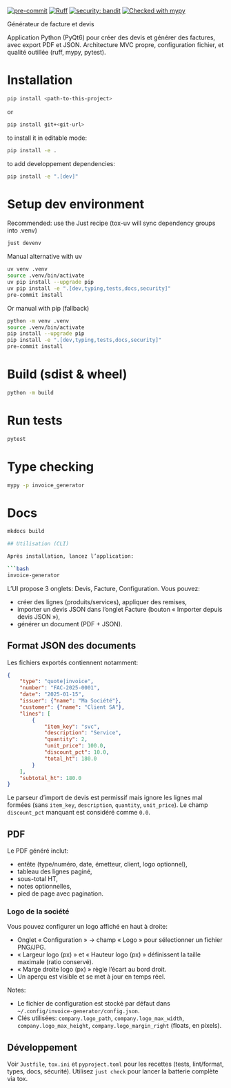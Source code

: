 [![pre-commit](https://img.shields.io/badge/pre--commit-enabled-brightgreen?logo=pre-commit)](https://github.com/pre-commit/pre-commit)
[![Ruff](https://img.shields.io/endpoint?url=https://raw.githubusercontent.com/astral-sh/ruff/main/assets/badge/v2.json)](https://github.com/astral-sh/ruff)
[![security: bandit](https://img.shields.io/badge/security-bandit-yellow.svg)](https://github.com/PyCQA/bandit)
[![Checked with mypy](https://www.mypy-lang.org/static/mypy_badge.svg)](https://mypy-lang.org/)

Générateur de facture et devis

Application Python (PyQt6) pour créer des devis et générer des factures, avec export PDF et JSON. Architecture MVC propre, configuration fichier, et qualité outillée (ruff, mypy, pytest).

# Installation

```bash
pip install <path-to-this-project>
```
or
```bash
pip install git+<git-url>
```

to install it in editable mode:
```bash
pip install -e .
```

to add developpement dependencies:
```bash
pip install -e ".[dev]"
```

# Setup dev environment

Recommended: use the Just recipe (tox-uv will sync dependency groups into .venv)

```bash
just devenv
```

Manual alternative with uv

```bash
uv venv .venv
source .venv/bin/activate
uv pip install --upgrade pip
uv pip install -e ".[dev,typing,tests,docs,security]"
pre-commit install
```

Or manual with pip (fallback)

```bash
python -m venv .venv
source .venv/bin/activate
pip install --upgrade pip
pip install -e ".[dev,typing,tests,docs,security]"
pre-commit install
```

# Build (sdist & wheel)

```bash
python -m build
```

# Run tests

```bash
pytest
```

# Type checking

```bash
mypy -p invoice_generator
```

# Docs

```bash
mkdocs build

## Utilisation (CLI)

Après installation, lancez l’application:

```bash
invoice-generator
```

L’UI propose 3 onglets: Devis, Facture, Configuration. Vous pouvez:
- créer des lignes (produits/services), appliquer des remises,
- importer un devis JSON dans l’onglet Facture (bouton « Importer depuis devis JSON »),
- générer un document (PDF + JSON).

## Format JSON des documents

Les fichiers exportés contiennent notamment:

```json
{
	"type": "quote|invoice",
	"number": "FAC-2025-0001",
	"date": "2025-01-15",
	"issuer": {"name": "Ma Société"},
	"customer": {"name": "Client SA"},
	"lines": [
		{
			"item_key": "svc",
			"description": "Service",
			"quantity": 2,
			"unit_price": 100.0,
			"discount_pct": 10.0,
			"total_ht": 180.0
		}
	],
	"subtotal_ht": 180.0
}
```

Le parseur d’import de devis est permissif mais ignore les lignes mal formées (sans `item_key`, `description`, `quantity`, `unit_price`). Le champ `discount_pct` manquant est considéré comme `0.0`.

## PDF

Le PDF généré inclut:
- entête (type/numéro, date, émetteur, client, logo optionnel),
- tableau des lignes paginé,
- sous-total HT,
- notes optionnelles,
- pied de page avec pagination.

### Logo de la société

Vous pouvez configurer un logo affiché en haut à droite:
- Onglet « Configuration » → champ « Logo » pour sélectionner un fichier PNG/JPG.
- « Largeur logo (px) » et « Hauteur logo (px) » définissent la taille maximale (ratio conservé).
- « Marge droite logo (px) » règle l’écart au bord droit.
- Un aperçu est visible et se met à jour en temps réel.

Notes:
- Le fichier de configuration est stocké par défaut dans `~/.config/invoice-generator/config.json`.
- Clés utilisées: `company.logo_path`, `company.logo_max_width`, `company.logo_max_height`, `company.logo_margin_right` (floats, en pixels).

## Développement

Voir `Justfile`, `tox.ini` et `pyproject.toml` pour les recettes (tests, lint/format, types, docs, sécurité). Utilisez `just check` pour lancer la batterie complète via tox.
```
